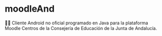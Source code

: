 # moodleAnd
👨‍🏫 Cliente Android no oficial programado en Java para la plataforma Moodle Centros de la Consejería de Educación de la Junta de Andalucía.
